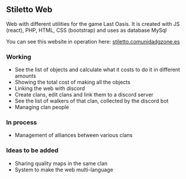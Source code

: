 ## Stiletto Web

Web with different utilities for the game Last Oasis.
It is created with JS (react), PHP, HTML, CSS (bootstrap) and uses as database MySql

You can see this website in operation here: [stiletto.comunidadgzone.es](https://stiletto.comunidadgzone.es/)

### Working

- See the list of objects and calculate what it costs to do it in different amounts
- Showing the total cost of making all the objects
- Linking the web with discord
- Create clans, edit clans and link them to a discord server
- See the list of walkers of that clan, collected by the discord bot
- Managing clan people

### In process

- Management of alliances between various clans

### Ideas to be added

- Sharing quality maps in the same clan
- System to make the web multi-language
